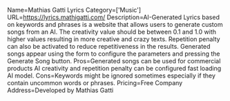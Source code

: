 Name=Mathias Gatti Lyrics
Category=['Music']
URL=https://lyrics.mathigatti.com/
Description=AI-Generated Lyrics based on keywords and phrases is a website that allows users to generate custom songs from an AI. The creativity value should be between 0.1 and 1.0 with higher values resulting in more creative and crazy texts. Repetition penalty can also be activated to reduce repetitiveness in the results. Generated songs appear using the form to configure the parameters and pressing the Generate Song button.
Pros=Generated songs can be used for commercial products AI creativity and repetition penalty can be configured fast loading AI model.
Cons=Keywords might be ignored sometimes especially if they contain uncommon words or phrases.
Pricing=Free
Company Address=Developed by Mathias Gatti

